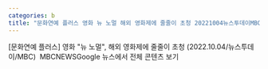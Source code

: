 ```yaml
---
categories: b
title: "문화연예 플러스 영화 뉴 노멀 해외 영화제에 줄줄이 초청 20221004뉴스투데이MBC  MBCNEWS"
---
```

[문화연예 플러스] 영화 "뉴 노멀", 해외 영화제에 줄줄이 초청 (2022.10.04/뉴스투데이/MBC)&nbsp;&nbsp;MBCNEWSGoogle 뉴스에서 전체 콘텐츠 보기